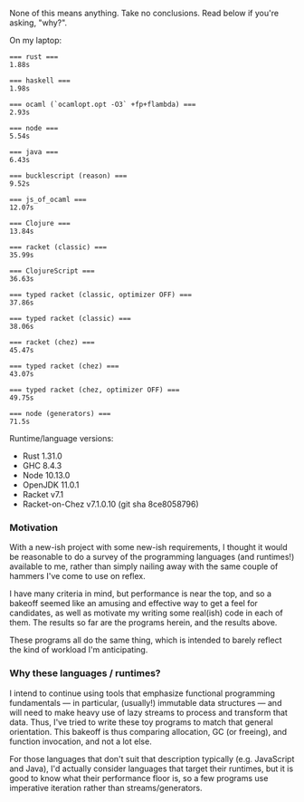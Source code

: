 None of this means anything. Take no conclusions. Read below if you're asking, "why?".

On my laptop:

```
=== rust ===
1.88s

=== haskell ===
1.98s

=== ocaml (`ocamlopt.opt -O3` +fp+flambda) ===
2.93s

=== node ===
5.54s

=== java ===
6.43s

=== bucklescript (reason) ===
9.52s

=== js_of_ocaml ===
12.07s

=== Clojure ===
13.84s

=== racket (classic) ===
35.99s

=== ClojureScript ===
36.63s

=== typed racket (classic, optimizer OFF) ===
37.86s

=== typed racket (classic) ===
38.06s

=== racket (chez) ===
45.47s

=== typed racket (chez) ===
43.07s

=== typed racket (chez, optimizer OFF) ===
49.75s

=== node (generators) ===
71.5s
```

Runtime/language versions:

* Rust 1.31.0
* GHC 8.4.3
* Node 10.13.0
* OpenJDK 11.0.1
* Racket v7.1
* Racket-on-Chez v7.1.0.10 (git sha 8ce8058796)

### Motivation

With a new-ish project with some new-ish requirements, I thought it would be
reasonable to do a survey of the programming languages (and runtimes!)
available to me, rather than simply nailing away with the same couple of
hammers I've come to use on reflex.

I have many criteria in mind, but performance is near the top, and so a
bakeoff seemed like an amusing and effective way to get a feel for
candidates, as well as motivate my writing some real(ish) code in each of
them. The results so far are the programs herein, and the results above.

These programs all do the same thing, which is intended to barely reflect the
kind of workload I'm anticipating.

### Why these languages / runtimes?

I intend to continue using tools that emphasize functional programming
fundamentals — in particular, (usually!) immutable data structures — and will
need to make heavy use of lazy streams to process and transform that data.
Thus, I've tried to write these toy programs to match that general
orientation. This bakeoff is thus comparing allocation, GC (or freeing), and
function invocation, and not a lot else.

For those languages that don't suit that description typically (e.g.
JavaScript and Java), I'd actually consider languages that target
their runtimes, but it is good to know what their performance floor is, so a
few programs use imperative iteration rather than streams/generators.
